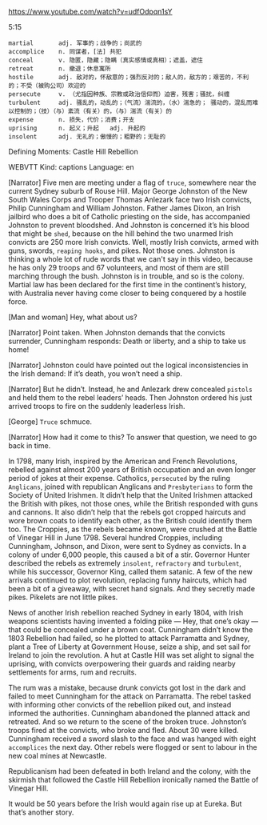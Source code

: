 https://www.youtube.com/watch?v=udfOdpqn1sY

5:15
```
martial       adj. 军事的；战争的；尚武的
accomplice    n. 同谋者，[法] 共犯
conceal       v. 隐匿，隐藏；隐瞒（真实感情或真相）；遮盖，遮住
retreat       n. 撤退；休息寓所
hostile       adj. 敌对的，怀敌意的；强烈反对的；敌人的，敌方的；艰苦的，不利的；不受（被购公司）欢迎的
persecute     v. （尤指因种族、宗教或政治信仰而）迫害，残害；骚扰，纠缠
turbulent     adj. 骚乱的，动乱的；（气流）湍流的，（水）湍急的； 骚动的，混乱而难以控制的；（技）（与）紊流（有关）的，（与）湍流（有关）的
expense       n. 损失，代价；消费；开支    
uprising      n. 起义；升起   adj. 升起的
insolent      adj. 无礼的；傲慢的；粗野的；无耻的  
```

Defining Moments: Castle Hill Rebellion

WEBVTT Kind: captions Language: en 

[Narrator] Five men are meeting under a flag of `truce`, somewhere near the current Sydney suburb of Rouse Hill. Major George Johnston of the New South Wales Corps and Trooper Thomas Anlezark face two Irish convicts, Philip Cunningham and William Johnston. Father James Dixon, an Irish jailbird who does a bit of Catholic priesting on the side, has accompanied Johnston to prevent bloodshed. And Johnston is concerned it’s his blood that might be `shed`, because on the hill behind the two unarmed Irish convicts are 250 more Irish convicts. Well, mostly Irish convicts, armed with guns, swords, `reaping hooks`, and pikes. Not those ones. Johnston is thinking a whole lot of rude words that we can't say in this video, because he has only 29 troops and 67 volunteers, and most of them are still marching through the bush. Johnston is in trouble, and so is the colony. Martial law has been declared for the first time in the continent’s history, with Australia never having come closer to being conquered by a hostile force. 

[Man and woman] Hey, what about us? 

[Narrator] Point taken. When Johnston demands that the convicts surrender, Cunningham responds: Death or liberty, and a ship to take us home! 

[Narrator] Johnston could have pointed out the logical inconsistencies in the Irish demand: If it’s death, you won’t need a ship. 

[Narrator] But he didn’t. Instead, he and Anlezark drew concealed `pistols` and held them to the rebel leaders’ heads. Then Johnston ordered his just arrived troops to fire on the suddenly leaderless Irish. 

[George] `Truce` schmuce. 

[Narrator] How had it come to this? To answer that question, we need to go back in time. 

In 1798, many Irish, inspired by the American and French Revolutions, rebelled against almost 200 years of British occupation and an even longer period of jokes at their expense. Catholics, `persecuted` by the ruling `Anglicans`, joined with republican Anglicans and `Presbyterians` to form the Society of United Irishmen. It didn’t help that the United Irishmen attacked the British with pikes, not those ones, while the British responded with guns and cannons. It also didn’t help that the rebels got cropped haircuts and wore brown coats to identify each other, as the British could identify them too. The Croppies, as the rebels became known, were crushed at the Battle of Vinegar Hill in June 1798. Several hundred Croppies, including Cunningham, Johnson, and Dixon, were sent to Sydney as convicts. In a colony of under 6,000 people, this caused a bit of a stir. Governor Hunter described the rebels as extremely `insolent`, `refractory` and `turbulent`, while his successor, Governor King, called them satanic. A few of the new arrivals continued to plot revolution, replacing funny haircuts, which had been a bit of a giveaway, with secret hand signals. And they secretly made pikes. Pikelets are not little pikes. 

News of another Irish rebellion reached Sydney in early 1804, with Irish weapons scientists having invented a folding pike — Hey, that one’s okay — that could be concealed under a brown coat. Cunningham didn’t know the 1803 Rebellion had failed, so he plotted to attack Parramatta and Sydney, plant a Tree of Liberty at Government House, seize a ship, and set sail for Ireland to join the revolution. A hut at Castle Hill was set alight to signal the uprising, with convicts overpowering their guards and raiding nearby settlements for arms, rum and recruits. 

The rum was a mistake, because drunk convicts got lost in the dark and failed to meet Cunningham for the attack on Parramatta. The rebel tasked with informing other convicts of the rebellion piked out, and instead informed the authorities. Cunningham abandoned the planned attack and retreated. And so we return to the scene of the broken truce. Johnston’s troops fired at the convicts, who broke and fled. About 30 were killed. Cunningham received a sword slash to the face and was hanged with eight `accomplices` the next day. Other rebels were flogged or sent to labour in the new coal mines at Newcastle. 

Republicanism had been defeated in both Ireland and the colony, with the skirmish that followed the Castle Hill Rebellion ironically named the Battle of Vinegar Hill. 

It would be 50 years before the Irish would again rise up at Eureka. But that’s another story. 